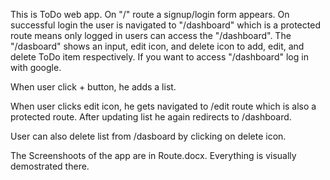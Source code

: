 This is ToDo web app. On "/" route a signup/login form appears. On successful login the user is navigated to "/dashboard" which is a protected route means only logged in users can access the "/dashboard". The "/dasboard" shows an input, edit icon, and delete icon to add, edit, and delete ToDo item respectively. If you want to access "/dashboard" log in with google.

When user click + button, he adds a list.

When user clicks edit icon, he gets navigated to /edit route which is also a protected route. After updating list he again redirects to /dashboard.

User can also delete list from /dasboard by clicking on delete icon.

The Screenshoots of the app are in Route.docx. Everything is visually demostrated there.
